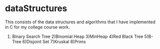 # dataStructures
This consists of the data structures and algorithms that I have implemented in C for my college course work. 
1) Binary Search Tree
2)Binomial Heap
3)MinHeap
4)Red Black Tree
5)B-Tree
6)Disjoint Set
7)Kruskal
8)Prims
